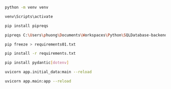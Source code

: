 ```sh
python -m venv venv
```

```sh
venv\Scripts\activate
```

```sh
pip install pipreqs
```

```sh
pipreqs C:\Users\phuong\Documents\Workspaces\Python\SQLDatabase-backend-python --force
```

```sh
pip freeze > requirements01.txt
```

```sh
pip install -r requirements.txt
```

```sh
pip install pydantic[dotenv]
```

```sh
uvicorn app.initial_data:main --reload
```

```sh
uvicorn app.main:app --reload
```
